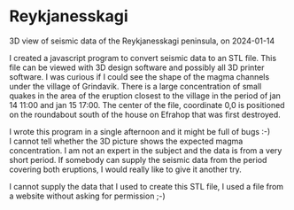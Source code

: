 # Reykjanesskagi
3D view of seismic data of the Reykjanesskagi peninsula, on 2024-01-14

I created a javascript program to convert seismic data to an STL file. This file can be viewed with 3D design software and possibly all 3D printer software. 
I was curious if I could see the shape of the magma channels under the village of Grindavik. There is a large concentration of small quakes in the area of the eruption closest to the village in the period of jan 14 11:00 and jan 15 17:00. The center of the file, coordinate 0,0 is positioned on the roundabout south of the house on Efrahop that was first destroyed.

I wrote this program in a single afternoon and it might be full of bugs :-)  
I cannot tell whether the 3D picture shows the expected magma concentration. I am not an expert in the subject and the data is from a very short period. If somebody can supply the seismic data from the period covering both eruptions, I would really like to give it another try.

I cannot supply the data that I used to create this STL file, I used a file from a website without asking for permission ;-)

